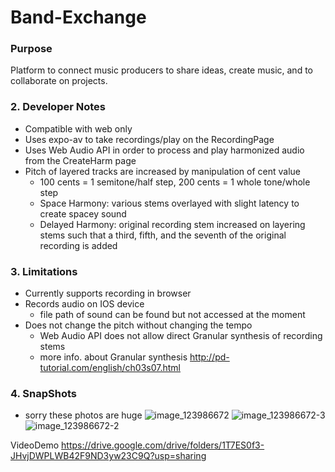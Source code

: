 # Band-Exchange

### Purpose
Platform to connect music producers to share ideas, create music, and to collaborate on projects.

### 2. Developer Notes

- Compatible with web only
- Uses expo-av to take recordings/play on the RecordingPage
- Uses Web Audio API in order to process and play harmonized audio from the CreateHarm page
- Pitch of layered tracks are increased by manipulation of cent value
  - 100 cents = 1 semitone/half step, 200 cents = 1 whole tone/whole step
  - Space Harmony: various stems overlayed with slight latency to create spacey sound
  - Delayed Harmony: original recording stem increased on layering stems such that a third, fifth, and the seventh of the original recording is added

### 3. Limitations

- Currently supports recording in browser
- Records audio on IOS device
  - file path of sound can be found but not accessed at the moment
- Does not change the pitch without changing the tempo
  - Web Audio API does not allow direct Granular synthesis of recording stems
  - more info. about Granular synthesis http://pd-tutorial.com/english/ch03s07.html

### 4. SnapShots
- sorry these photos are huge
![image_123986672](https://user-images.githubusercontent.com/50627842/144575092-d4dcf5d1-3a5c-4131-b6eb-3bc6723c89ce.JPG)
![image_123986672-3](https://user-images.githubusercontent.com/50627842/144575091-e668f236-cb3b-40b6-8c7e-a76e33a18194.JPG)
![image_123986672-2](https://user-images.githubusercontent.com/50627842/144575090-c2b6cade-c68d-4a88-ac42-e7de131673d6.JPG)

VideoDemo
https://drive.google.com/drive/folders/1T7ES0f3-JHvjDWPLWB42F9ND3yw23C9Q?usp=sharing

